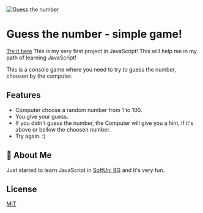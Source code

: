 ![Guess the number](https://github.com/didkoslawow/GuessTheNumber/blob/main/61MG5AeRIaL.png)
# Guess the number - simple game!
[Try it here](https://replit.com/@DieianSlavov/GuessTheNumber?v=1)
This is my very first project in JavaScript! This will help me in my path of learning JavaScript!

This is a console game where you need to try to guess the number, choosen by the computer.
## Features

- Computer choose a random number from 1 to 100.
- You give your guess.
- If you didn't guess the number, the Computer will give you a hint, if it's above or bellow the choosen number.
- Try again. :)


## 🚀 About Me
Just started to learn JavaScript in [SoftUni BG](https://softuni.bg/) and it's very fun.


## License

[MIT](https://choosealicense.com/licenses/mit/)

